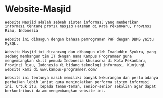 # Website-Masjid
    Website Masjid adalah sebuah sistem informasi yang memberikan informasi tentang profil Masjid Fatimah di Kota Pekanbaru, Provinsi Riau, Indonesia

    Website ini dibangun dengan bahasa pemrograman PHP dengan DBMS yaitu MySQL. 

    Website Masjid ini dirancang dan dibangun oleh Imaduddin Syukra, yang sedang membangun tim IT dengan nama Kampus Programmer guna mengembangkan skill pemuda Indonesia khususnya di Kota Pekanbaru, Provinsi Riau, Indonesia di bidang teknologi informasi. Kunjungi website kami di www.kampus-programmer.com/

    Website ini tentunya masih memiliki banyak kekurangan dan perlu adanya perbaikan lebih lanjut guna meningkatkan performa sistem informasi ini. Untuk itu, kepada teman-teman, senior-senior sekalian agar dapat berkontribusi dalam mengembangkan website ini.